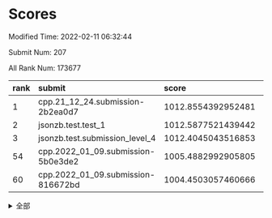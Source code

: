 # Scores

Modified Time: 2022-02-11 06:32:44

Submit Num: 207

All Rank Num: 173677

| rank |               submit               |       score        |       sigma        | pk_num |
| :--- | :--------------------------------- | :----------------- | :----------------- | :----- |
| 1    | cpp.21_12_24.submission-2b2ea0d7   | 1012.8554392952481 | 0.7845357418831269 | 3355   |
| 2    | jsonzb.test.test_1                 | 1012.5877521439442 | 0.8078170043298977 | 3357   |
| 3    | jsonzb.test.submission_level_4     | 1012.4045043516853 | 0.8039195668806095 | 3357   |
| 54   | cpp.2022_01_09.submission-5b0e3de2 | 1005.4882992905805 | 0.7149302971159006 | 3358   |
| 60   | cpp.2022_01_09.submission-816672bd | 1004.4503057460666 | 0.7104622177437439 | 3354   |


<details>
<summary>全部</summary>

| rank |                 submit                 |       score        |       sigma        | pk_num |
| :--- | :------------------------------------- | :----------------- | :----------------- | :----- |
| 1    | cpp.21_12_24.submission-2b2ea0d7       | 1012.8554392952481 | 0.7845357418831269 | 3355   |
| 2    | jsonzb.test.test_1                     | 1012.5877521439442 | 0.8078170043298977 | 3357   |
| 3    | jsonzb.test.submission_level_4         | 1012.4045043516853 | 0.8039195668806095 | 3357   |
| 4    | gobigger.level_3.submission_level_3_10 | 1012.0928351858377 | 0.7951468739883722 | 3356   |
| 5    | gobigger.level_3.submission_level_3_46 | 1011.465926542438  | 0.7702082887137429 | 3356   |
| 6    | gobigger.level_3.submission_level_3_22 | 1011.2819870505547 | 0.7678895135275855 | 3352   |
| 7    | gobigger.level_3.submission_level_3_28 | 1011.1105244695659 | 0.789320070114418  | 3357   |
| 8    | gobigger.level_3.submission_level_3_36 | 1011.0494231527232 | 0.7601625633308569 | 3357   |
| 9    | gobigger.level_3.submission_level_3_1  | 1010.8425642163403 | 0.7923321334973678 | 3355   |
| 10   | gobigger.level_3.submission_level_3_45 | 1010.8398608621286 | 0.7697314745689161 | 3354   |
| 11   | gobigger.level_3.submission_level_3_16 | 1010.7786836515737 | 0.7565942575673285 | 3358   |
| 12   | gobigger.level_3.submission_level_3_13 | 1010.7569515311473 | 0.7458891200131232 | 3353   |
| 13   | gobigger.level_3.submission_level_3_5  | 1010.7225457201847 | 0.7616316240952578 | 3358   |
| 14   | gobigger.level_3.submission_level_3_48 | 1010.6744839490349 | 0.7545437739148271 | 3356   |
| 15   | gobigger.level_3.submission_level_3_29 | 1010.5403432820899 | 0.7551567692876918 | 3354   |
| 16   | gobigger.level_3.submission_level_3_23 | 1010.5367193501145 | 0.7789983108358446 | 3355   |
| 17   | gobigger.level_3.submission_level_3_40 | 1010.4670864638694 | 0.7517719578055863 | 3355   |
| 18   | gobigger.level_3.submission_level_3_34 | 1010.3572290265578 | 0.7612382378045685 | 3353   |
| 19   | gobigger.level_3.submission_level_3_20 | 1010.2724649076576 | 0.7907241531189388 | 3358   |
| 20   | gobigger.level_3.submission_level_3_41 | 1010.2625060267668 | 0.7526930705027368 | 3357   |
| 21   | gobigger.level_3.submission_level_3_42 | 1010.2410219842941 | 0.7679163066110238 | 3360   |
| 22   | gobigger.level_3.submission_level_3_25 | 1010.1926384531661 | 0.7490026967308763 | 3354   |
| 23   | gobigger.level_3.submission_level_3_17 | 1010.1866099157944 | 0.762035106172401  | 3356   |
| 24   | gobigger.level_3.submission_level_3_32 | 1010.1569577580087 | 0.7635803844925928 | 3353   |
| 25   | gobigger.level_3.submission_level_3_8  | 1010.1414445586124 | 0.7585878373954462 | 3353   |
| 26   | gobigger.level_3.submission_level_3_43 | 1010.1383012927337 | 0.764817112303459  | 3359   |
| 27   | gobigger.level_3.submission_level_3_19 | 1010.1079516898018 | 0.7642976848463952 | 3359   |
| 28   | gobigger.level_3.submission_level_3_9  | 1009.9729312650971 | 0.746972470934204  | 3356   |
| 29   | gobigger.level_3.submission_level_3_31 | 1009.9652975373282 | 0.7487180586951329 | 3355   |
| 30   | gobigger.level_3.submission_level_3_27 | 1009.9023553861776 | 0.7585479428740604 | 3355   |
| 31   | gobigger.level_3.submission_level_3_14 | 1009.8819538455905 | 0.7536802817553403 | 3354   |
| 32   | gobigger.level_3.submission_level_3_37 | 1009.8497835111058 | 0.7446414080717213 | 3351   |
| 33   | gobigger.level_3.submission_level_3_11 | 1009.8423730597543 | 0.7603672351713572 | 3358   |
| 34   | gobigger.level_3.submission_level_3_6  | 1009.8163079188419 | 0.7599343436827835 | 3359   |
| 35   | gobigger.level_3.submission_level_3_15 | 1009.7975487468923 | 0.7713410781529185 | 3360   |
| 36   | gobigger.level_3.submission_level_3_12 | 1009.7027090946335 | 0.7399058757669877 | 3354   |
| 37   | gobigger.level_3.submission_level_3_2  | 1009.6818664579257 | 0.7551188562824609 | 3357   |
| 38   | gobigger.level_3.submission_level_3_39 | 1009.623172949524  | 0.7648313494373983 | 3354   |
| 39   | gobigger.level_3.submission_level_3_18 | 1009.5353615911307 | 0.764464179242991  | 3354   |
| 40   | gobigger.level_3.submission_level_3_3  | 1009.5147035170359 | 0.7498352340773402 | 3360   |
| 41   | gobigger.level_3.submission_level_3_47 | 1009.5125439581237 | 0.7632799596213318 | 3353   |
| 42   | gobigger.level_3.submission_level_3_4  | 1009.4877542094351 | 0.7700304507669978 | 3357   |
| 43   | gobigger.level_3.submission_level_3_0  | 1009.4745068288172 | 0.754482088346043  | 3355   |
| 44   | gobigger.level_3.submission_level_3_7  | 1009.4706738314784 | 0.7674241286448026 | 3359   |
| 45   | gobigger.level_3.submission_level_3_38 | 1009.4496980533401 | 0.7668802377546771 | 3357   |
| 46   | gobigger.level_3.submission_level_3_49 | 1009.3257728060814 | 0.7346521110042132 | 3359   |
| 47   | gobigger.level_3.submission_level_3_26 | 1009.1683940908558 | 0.749621378399356  | 3352   |
| 48   | gobigger.level_3.submission_level_3_24 | 1009.0313052883845 | 0.749938317300356  | 3354   |
| 49   | gobigger.level_3.submission_level_3_44 | 1008.9717278812238 | 0.7373864949200437 | 3352   |
| 50   | gobigger.level_3.submission_level_3_21 | 1008.8689594424575 | 0.7515226097997424 | 3358   |
| 51   | gobigger.level_3.submission_level_3_33 | 1008.8464938334707 | 0.7603258335147063 | 3355   |
| 52   | gobigger.level_3.submission_level_3_35 | 1008.5188234184131 | 0.7467542747984618 | 3350   |
| 53   | gobigger.level_3.submission_level_3_30 | 1008.3002514689581 | 0.7441176497528096 | 3355   |
| 54   | cpp.2022_01_09.submission-5b0e3de2     | 1005.4882992905805 | 0.7149302971159006 | 3358   |
| 55   | gobigger.level_1.submission_level_1_20 | 1004.7501758564933 | 0.7249326430917906 | 3360   |
| 56   | gobigger.level_1.submission_level_1_21 | 1004.7126870631997 | 0.7108661351510255 | 3357   |
| 57   | gobigger.level_1.submission_level_1_47 | 1004.5833876263935 | 0.7160343207521257 | 3353   |
| 58   | gobigger.level_1.submission_level_1_10 | 1004.502634058993  | 0.713184437630711  | 3355   |
| 59   | gobigger.level_1.submission_level_1_15 | 1004.4760678726469 | 0.7142350749776442 | 3356   |
| 60   | cpp.2022_01_09.submission-816672bd     | 1004.4503057460666 | 0.7104622177437439 | 3354   |
| 61   | gobigger.level_1.submission_level_1_39 | 1004.0225532566054 | 0.724044489517062  | 3356   |
| 62   | gobigger.level_1.submission_level_1_36 | 1003.9755365536307 | 0.7051874386356836 | 3356   |
| 63   | gobigger.level_1.submission_level_1_2  | 1003.9614082122281 | 0.7102762568315059 | 3354   |
| 64   | gobigger.level_1.submission_level_1_26 | 1003.91512890206   | 0.7209900005152465 | 3353   |
| 65   | gobigger.level_1.submission_level_1_31 | 1003.8750147762055 | 0.7101552741589321 | 3359   |
| 66   | gobigger.level_1.submission_level_1_42 | 1003.7346342881467 | 0.7118710863611288 | 3358   |
| 67   | gobigger.level_1.submission_level_1_30 | 1003.7166270142951 | 0.7247137061923967 | 3353   |
| 68   | gobigger.level_1.submission_level_1_32 | 1003.629344001442  | 0.7146441448370716 | 3360   |
| 69   | gobigger.level_1.submission_level_1_37 | 1003.6140461503501 | 0.7157773881231358 | 3351   |
| 70   | gobigger.level_1.submission_level_1_23 | 1003.5042503989757 | 0.7057691945211502 | 3358   |
| 71   | gobigger.level_1.submission_level_1_35 | 1003.4773314146678 | 0.7247927450647714 | 3353   |
| 72   | gobigger.level_1.submission_level_1_4  | 1003.4628826964229 | 0.7166551950336909 | 3357   |
| 73   | gobigger.level_1.submission_level_1_38 | 1003.3255351991887 | 0.7139825703895116 | 3358   |
| 74   | gobigger.level_1.submission_level_1_5  | 1003.2830012821044 | 0.7096588489906868 | 3359   |
| 75   | gobigger.level_1.submission_level_1_41 | 1003.2564335965751 | 0.7121085861443635 | 3356   |
| 76   | gobigger.level_1.submission_level_1_34 | 1003.2526711590364 | 0.7153982797278178 | 3357   |
| 77   | gobigger.level_1.submission_level_1_14 | 1003.2417072363766 | 0.7060093918852521 | 3357   |
| 78   | gobigger.level_1.submission_level_1_27 | 1003.2320610490344 | 0.7178142724244073 | 3355   |
| 79   | gobigger.level_1.submission_level_1_0  | 1003.1728022348999 | 0.7154003654223114 | 3353   |
| 80   | gobigger.level_1.submission_level_1_13 | 1003.1423843707606 | 0.7191809574368385 | 3352   |
| 81   | gobigger.level_1.submission_level_1_33 | 1003.1228642624066 | 0.7170369743303051 | 3358   |
| 82   | gobigger.level_1.submission_level_1_43 | 1003.1201084001835 | 0.722459205065575  | 3355   |
| 83   | gobigger.level_1.submission_level_1_46 | 1003.1023486282528 | 0.7156666953081271 | 3360   |
| 84   | gobigger.level_1.submission_level_1_45 | 1003.023597738331  | 0.7241140633092161 | 3354   |
| 85   | gobigger.level_1.submission_level_1_48 | 1002.983871905769  | 0.7224058526953748 | 3355   |
| 86   | gobigger.level_1.submission_level_1_9  | 1002.9641151013534 | 0.7154791626386103 | 3351   |
| 87   | gobigger.level_1.submission_level_1_6  | 1002.9482490647158 | 0.7165720080172894 | 3356   |
| 88   | gobigger.level_1.submission_level_1_16 | 1002.9476707556864 | 0.709737806291286  | 3361   |
| 89   | gobigger.level_1.submission_level_1_1  | 1002.9473537853747 | 0.7115790589817743 | 3354   |
| 90   | gobigger.level_1.submission_level_1_40 | 1002.8888931558072 | 0.7189764603973874 | 3356   |
| 91   | gobigger.level_1.submission_level_1_29 | 1002.8764923098282 | 0.7210261914316454 | 3360   |
| 92   | gobigger.level_1.submission_level_1_17 | 1002.8418382605541 | 0.7040252102619564 | 3358   |
| 93   | gobigger.level_1.submission_level_1_44 | 1002.746640893303  | 0.7203526724320155 | 3358   |
| 94   | gobigger.level_1.submission_level_1_11 | 1002.7252439748015 | 0.7124210983989405 | 3358   |
| 95   | gobigger.level_1.submission_level_1_24 | 1002.6700663062868 | 0.7073019436353891 | 3358   |
| 96   | gobigger.level_1.submission_level_1_3  | 1002.5560955926189 | 0.7161876710234728 | 3350   |
| 97   | gobigger.level_1.submission_level_1_22 | 1002.4673015738493 | 0.7277321146984694 | 3354   |
| 98   | gobigger.level_1.submission_level_1_25 | 1002.3779620178897 | 0.7130528969677664 | 3361   |
| 99   | gobigger.level_1.submission_level_1_28 | 1002.3026237816267 | 0.7155037758721069 | 3363   |
| 100  | gobigger.level_1.submission_level_1_7  | 1002.2754309184251 | 0.7160423754734505 | 3360   |
| 101  | gobigger.level_1.submission_level_1_8  | 1002.2579860964972 | 0.720766669131253  | 3358   |
| 102  | gobigger.level_1.submission_level_1_12 | 1002.2474652134571 | 0.7119063272209876 | 3357   |
| 103  | gobigger.level_1.submission_level_1_19 | 1002.2299760153652 | 0.708585616436547  | 3354   |
| 104  | gobigger.level_1.submission_level_1_49 | 1002.065080955245  | 0.7158439567680382 | 3355   |
| 105  | gobigger.level_1.submission_level_1_18 | 1001.6949336139103 | 0.7179334145916422 | 3353   |
| 106  | gobigger.random.submission_random_16   | 997.0907782074279  | 0.7076707617984322 | 3354   |
| 107  | gobigger.random.submission_random_6    | 997.0587647319753  | 0.721423443443971  | 3355   |
| 108  | gobigger.random.submission_random_23   | 996.841245228465   | 0.6966444382435508 | 3355   |
| 109  | gobigger.random.submission_random_48   | 996.7296750144523  | 0.7174796118801249 | 3358   |
| 110  | gobigger.random.submission_random_40   | 996.6745056507054  | 0.7045262839177568 | 3351   |
| 111  | gobigger.random.submission_random_26   | 996.6103920372803  | 0.7043183113655277 | 3357   |
| 112  | gobigger.random.submission_random_7    | 996.5174424448226  | 0.7090511652757424 | 3354   |
| 113  | gobigger.random.submission_random_29   | 996.4113737373585  | 0.7034110411904754 | 3355   |
| 114  | gobigger.random.submission_random_42   | 996.4077428111724  | 0.7129294198078452 | 3359   |
| 115  | gobigger.random.submission_random_25   | 996.3900595161584  | 0.707787554649519  | 3354   |
| 116  | gobigger.random.submission_random_31   | 996.355378531173   | 0.7219085703886386 | 3359   |
| 117  | gobigger.random.submission_random_30   | 996.3371402020446  | 0.7143509393287732 | 3354   |
| 118  | gobigger.random.submission_random_24   | 996.326447478409   | 0.7168984397213427 | 3356   |
| 119  | gobigger.random.submission_random_18   | 996.3257172675101  | 0.7192977398239099 | 3356   |
| 120  | gobigger.random.submission_random_35   | 996.322120146096   | 0.7106590954847338 | 3358   |
| 121  | gobigger.random.submission_random_32   | 996.2991476101374  | 0.7035435035961544 | 3358   |
| 122  | gobigger.random.submission_random_21   | 996.2398449535135  | 0.7073861685627935 | 3355   |
| 123  | gobigger.random.submission_random_36   | 996.2049313066294  | 0.7168437337245128 | 3358   |
| 124  | gobigger.random.submission_random_2    | 996.1496109148925  | 0.7117648832047919 | 3353   |
| 125  | gobigger.random.submission_random_45   | 996.1006061929191  | 0.7054133515608106 | 3356   |
| 126  | gobigger.random.submission_random_28   | 996.0986996833168  | 0.7011382596271842 | 3352   |
| 127  | gobigger.random.submission_random_12   | 996.0722502939244  | 0.7057984797488512 | 3356   |
| 128  | gobigger.random.submission_random_39   | 996.0408430229796  | 0.7140149098972672 | 3356   |
| 129  | gobigger.random.submission_random_27   | 996.0346686663672  | 0.7036086761142054 | 3356   |
| 130  | gobigger.random.submission_random_3    | 995.9154212653896  | 0.7083778184955455 | 3354   |
| 131  | gobigger.random.submission_random_10   | 995.885029570095   | 0.7098188613210252 | 3361   |
| 132  | gobigger.random.submission_random_1    | 995.8845067733477  | 0.7176103982923018 | 3358   |
| 133  | gobigger.random.submission_random_22   | 995.8658220674537  | 0.7118160475865174 | 3359   |
| 134  | gobigger.random.submission_random_38   | 995.7433655525368  | 0.7138121621763449 | 3358   |
| 135  | gobigger.random.submission_random_8    | 995.7243233898981  | 0.7167655325636696 | 3357   |
| 136  | gobigger.random.submission_random_43   | 995.7068130751557  | 0.7198828128592502 | 3354   |
| 137  | gobigger.random.submission_random_13   | 995.6993368508305  | 0.7081190145110748 | 3356   |
| 138  | gobigger.random.submission_random_19   | 995.6710685384164  | 0.7011985390908131 | 3359   |
| 139  | gobigger.random.submission_random_46   | 995.662330811933   | 0.706253313568095  | 3354   |
| 140  | gobigger.random.submission_random_0    | 995.5920540746431  | 0.7110118020914227 | 3357   |
| 141  | gobigger.random.submission_random_49   | 995.5195706143797  | 0.7200669312010796 | 3357   |
| 142  | gobigger.random.submission_random_4    | 995.514234087866   | 0.7168252237280436 | 3354   |
| 143  | gobigger.random.submission_random_14   | 995.5135188920626  | 0.7236604922466876 | 3358   |
| 144  | gobigger.random.submission_random_33   | 995.5036634137979  | 0.7003024582401407 | 3355   |
| 145  | gobigger.random.submission_random_5    | 995.3259365560335  | 0.7064616915185218 | 3352   |
| 146  | gobigger.random.submission_random_44   | 995.2602116156834  | 0.7242156720487792 | 3354   |
| 147  | gobigger.random.submission_random_47   | 995.1469056628135  | 0.7100580235437086 | 3360   |
| 148  | gobigger.random.submission_random_34   | 995.1048197306878  | 0.7107343804845949 | 3360   |
| 149  | gobigger.random.submission_random_20   | 995.047983137833   | 0.716010554121161  | 3353   |
| 150  | gobigger.random.submission_random_17   | 994.996082198636   | 0.7041184703103884 | 3358   |
| 151  | gobigger.random.submission_random_11   | 994.8303925023976  | 0.7283520060643229 | 3356   |
| 152  | gobigger.random.submission_random_15   | 994.8097858025609  | 0.7086304216828304 | 3352   |
| 153  | gobigger.random.submission_random_37   | 994.7573860831025  | 0.7062820687290196 | 3357   |
| 154  | gobigger.random.submission_random_9    | 994.7213981409269  | 0.7162610963704794 | 3355   |
| 155  | gobigger.random.submission_random_41   | 994.5753627079897  | 0.7107005960586431 | 3356   |
| 156  | gobigger.level_2.submission_level_2_2  | 993.7737578706071  | 0.7286270456668726 | 3355   |
| 157  | gobigger.level_2.submission_level_2_31 | 993.6381039289205  | 0.7296060356989029 | 3357   |
| 158  | gobigger.level_2.submission_level_2_21 | 993.3805710771242  | 0.7355300743258023 | 3357   |
| 159  | gobigger.level_2.submission_level_2_43 | 993.3381289651666  | 0.7305917971461892 | 3356   |
| 160  | gobigger.level_2.submission_level_2_13 | 993.2138079691524  | 0.7298916980416704 | 3355   |
| 161  | gobigger.level_2.submission_level_2_27 | 993.1074167326817  | 0.7400250649761941 | 3353   |
| 162  | gobigger.level_2.submission_level_2_8  | 992.9560006024085  | 0.7318777646918379 | 3353   |
| 163  | gobigger.level_2.submission_level_2_20 | 992.9205413417625  | 0.7228502090724069 | 3356   |
| 164  | gobigger.level_2.submission_level_2_22 | 992.8289182452609  | 0.7352799269708837 | 3362   |
| 165  | gobigger.level_2.submission_level_2_42 | 992.7315967658558  | 0.7485873553154153 | 3355   |
| 166  | gobigger.level_2.submission_level_2_35 | 992.6657188692849  | 0.7387922418234726 | 3359   |
| 167  | gobigger.level_2.submission_level_2_6  | 992.6466489764682  | 0.7379676800066455 | 3353   |
| 168  | gobigger.level_2.submission_level_2_17 | 992.6422472113958  | 0.7405480205916679 | 3358   |
| 169  | gobigger.level_2.submission_level_2_15 | 992.6133722673891  | 0.7485359655247638 | 3356   |
| 170  | gobigger.level_2.submission_level_2_48 | 992.5486312282029  | 0.7367933517920252 | 3358   |
| 171  | gobigger.level_2.submission_level_2_49 | 992.5046790448919  | 0.7369961645633779 | 3359   |
| 172  | gobigger.level_2.submission_level_2_4  | 992.4631318309094  | 0.7502160722506923 | 3357   |
| 173  | gobigger.level_2.submission_level_2_30 | 992.4515853739246  | 0.7482165071611078 | 3357   |
| 174  | gobigger.level_2.submission_level_2_10 | 992.3542283995217  | 0.754714973530487  | 3360   |
| 175  | gobigger.level_2.submission_level_2_9  | 992.3217011483474  | 0.7448406251223924 | 3355   |
| 176  | gobigger.level_2.submission_level_2_14 | 992.2412337775779  | 0.7347186999101681 | 3356   |
| 177  | gobigger.level_2.submission_level_2_19 | 992.1409178453857  | 0.7680215499030189 | 3361   |
| 178  | gobigger.level_2.submission_level_2_37 | 992.0998843610191  | 0.7495667628389726 | 3355   |
| 179  | gobigger.level_2.submission_level_2_45 | 992.0832756292347  | 0.7373875283119512 | 3356   |
| 180  | gobigger.level_2.submission_level_2_39 | 992.0487587048584  | 0.7409727416833298 | 3356   |
| 181  | gobigger.level_2.submission_level_2_23 | 992.0338190198714  | 0.7436443447966103 | 3358   |
| 182  | gobigger.level_2.submission_level_2_47 | 992.0254627001747  | 0.7447866091564714 | 3359   |
| 183  | gobigger.level_2.submission_level_2_24 | 992.0249509852406  | 0.7442640991079971 | 3360   |
| 184  | gobigger.level_2.submission_level_2_44 | 991.9719406024861  | 0.7586787318613882 | 3358   |
| 185  | gobigger.level_2.submission_level_2_25 | 991.9576548673772  | 0.7807200010141695 | 3357   |
| 186  | gobigger.level_2.submission_level_2_1  | 991.9502517612591  | 0.7387852539583083 | 3355   |
| 187  | gobigger.level_2.submission_level_2_18 | 991.9340090577728  | 0.7497803087447135 | 3357   |
| 188  | gobigger.level_2.submission_level_2_0  | 991.8613413078612  | 0.746793554226734  | 3355   |
| 189  | gobigger.level_2.submission_level_2_32 | 991.8486387348191  | 0.7593537276245178 | 3352   |
| 190  | gobigger.level_2.submission_level_2_36 | 991.7637712933688  | 0.7314697392485539 | 3351   |
| 191  | gobigger.level_2.submission_level_2_12 | 991.7059012531068  | 0.747076383176154  | 3354   |
| 192  | gobigger.level_2.submission_level_2_41 | 991.7025710971521  | 0.7469500259687315 | 3358   |
| 193  | gobigger.level_2.submission_level_2_11 | 991.6963263972352  | 0.7390015891439551 | 3356   |
| 194  | gobigger.level_2.submission_level_2_29 | 991.6007913629793  | 0.7468649708055557 | 3356   |
| 195  | gobigger.level_2.submission_level_2_46 | 991.5555832092101  | 0.7259077550554842 | 3358   |
| 196  | gobigger.level_2.submission_level_2_33 | 991.2155288106856  | 0.7756436770958873 | 3353   |
| 197  | gobigger.level_2.submission_level_2_34 | 991.1215610584567  | 0.7906491494937601 | 3358   |
| 198  | gobigger.level_2.submission_level_2_38 | 991.0868370738542  | 0.7418993752185518 | 3361   |
| 199  | gobigger.level_2.submission_level_2_40 | 991.0506782367542  | 0.7571749706061036 | 3359   |
| 200  | gobigger.level_2.submission_level_2_5  | 990.9827497597929  | 0.7615604347635014 | 3351   |
| 201  | gobigger.level_2.submission_level_2_28 | 990.9557174642221  | 0.7566048966388927 | 3356   |
| 202  | gobigger.level_2.submission_level_2_7  | 990.8960278933961  | 0.7498136094639286 | 3356   |
| 203  | gobigger.level_2.submission_level_2_26 | 990.8944599434967  | 0.7650464422961969 | 3357   |
| 204  | gobigger.level_2.submission_level_2_3  | 990.820081430678   | 0.7573401573258196 | 3357   |
| 205  | gobigger.level_2.submission_level_2_16 | 990.0220191402818  | 0.7603114404627784 | 3354   |
| 206  | gobigger.none.submission_none_0        | 978.221321392228   | 1.2214105669532134 | 3356   |
| 207  | gobigger.none.submission_none_1        | 977.9919860353825  | 1.2304889991130605 | 3360   |

</details>